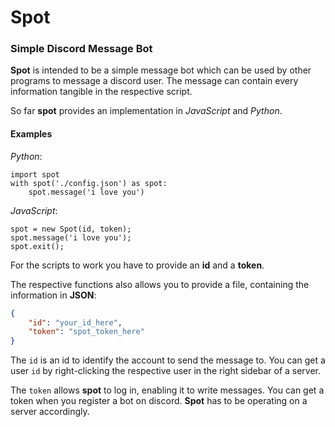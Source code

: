# Spot
### Simple Discord Message Bot

**Spot** is intended to be a simple message bot which can be used by other programs to message a discord user.
The message can contain every information tangible in the respective script.

So far **spot** provides an implementation in *JavaScript* and *Python*.

#### Examples

*Python*:
```
import spot
with spot('./config.json') as spot:
    spot.message('i love you')
```

*JavaScript*:
```
spot = new Spot(id, token);
spot.message('i love you');
spot.exit();
```

For the scripts to work you have to provide an **id** and a **token**.

The respective functions also allows you to provide a file, containing the information in **JSON**:

```json
{
    "id": "your_id_here",
    "token": "spot_token_here"
}
```

The `id` is an id to identify the account to send the message to.
You can get a user `id` by right-clicking the respective user in the right sidebar of a server.

The `token` allows **spot** to log in, enabling it to write messages.
You can get a token when you register a bot on discord.
**Spot** has to be operating on a server accordingly.

